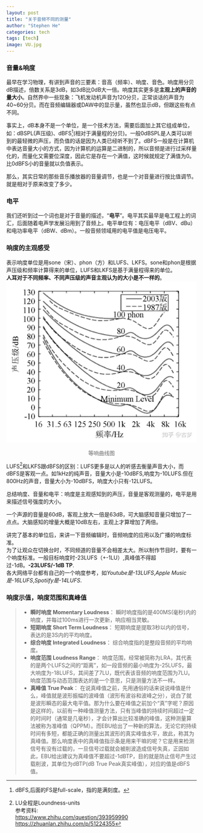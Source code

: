 ```yaml
---
layout: post
title: "关于音频不同的测量"
author: "Stephen He"
categories: tech
tags: [tech]
image: VU.jpg
---
```

### 音量&响度  
最早在学习物理，有讲到声音的三要素：音高（频率）、响度、音色。响度用分贝dB描述，倍数关系是3dB，如3dB比0dB大一倍。响度其实更多是**主观上的声音的量大小**。自然界中一些现象：飞机发动机声音为120分贝，正常谈话的声音为40~60分贝。而在音频编辑器或DAW中的显示量，虽然也显示dB，但跟这些有点不同。  

事实上，dB本身不是一个单位，是一个技术方法，需要后面加上其它组成单位，如：dBSPL(声压级)、dBFS[^1](相对于满量程的分贝)。一般0dBSPL是人类可以听到的最轻微的声压，而负值的话是因为人类已经听不到了。dBFS一般是在计算机中表达音量大小的方式，因为计算机的运算是二进制的，所以音频是进行过采样量化的，而量化又需要位深度，因此它是存在一个满值，这时候就规定了满值为0。比0dBFS小的音量就以负值表示。   

那么，其实日常的那些音乐播放器的音量调节，也是一个对音量进行按比值调节。就是相对于原来改变了多少。  


### 电平  
我们还听到过一个词也是对于音量的描述，“**电平**”。电平其实最早是电工程上的词汇，后面随着电声学发展沿用到了音频上。电平单位有：电压电平（dBV、dBu）和电功率电平（dBW、dBm）。一般音频领域用的电平值是电压电平。  

### 响度的主观感受  
表示响度单位是用sone（宋）、phon（方）和LUFS、LKFS。sone和phon是根据声压级和频率计算得来的单位，LUFS和LKFS是基于满量程得来的单位。  
**人耳对于不同频率、不同声压级的声音主观认为的大小是不一样的**。  
![sound](../assets/img/sound.jpg)    
<center style="font-size:14px;color:#696969;">等响曲线图</center>   

LUFS[^2]和LKFS跟dBFS的区别：LUFS更多是以人的听感去衡量声音大小，而dBFS是客观一点。如1kHz的纯声音，音量大小是-10dBFS,响度为-10LUFS.但在800Hz的声音，音量大小为-10dBFS，响度大小只有-12LUFS。   


总结响度、音量和电平：响度是主观感知到的声压，音量是客观测量的，电平是用来描述信号强度的大小。   

一个声源的音量是60dB，客观上放大一倍是63dB，可大脑感知音量只增加了一点点。大脑感知的增量大概是10dB左右，主观上才算增加了两倍。  


讲完了基本的单位后，来讲一下音频编辑时，音频响度的应用以及广播的响度标准。  
为了让观众在切换台时，不同频道的音量不会相差太大。所以制作节目时，要有一个响度标准。一般目标响度时-23LUFS（+-1LU）,真峰值不得超过-1dB。**-23LUFS/-1dB TP**.    
各大网络平台都有自己的一个响度参考，如*Youtube是-13LUFS*,*Apple Music是-16LUFS*,*Spotiify是-14LUFS*.   
### 响度示值，响度范围和真峰值  
>- **瞬时响度 Momentary Loudness**： 瞬时响度指的是400MS(毫秒)内的响度，并每过100ms进行一次更新，响应相当灵敏。  
>- **短期响度 Short Term Loudness**： 短期响度是提取3秒以内的信号，表达的是3S内的平均响度。  
>- **综合响度 Integrated Loudness**： 综合响度指的是整段音频的平均响度。  
>- **响度范围 Loudness Range**： 响度范围，经常被简称为LRA，其代表的是两个LUFS之间的“距离”，如一段音频的最小响度为-25LUFS，最大响度为-18LUFS，其间差了7LU，既代表该音频的响度范围为7LU。响度范围与动态范围表达的是一个意思，只是测量方法不一样。  
>- **真峰值 True Peak**： 在说真峰值之前，先用通俗的话来说说峰值是什么，峰值就是波形振幅的波峰值（波形有波谷和波峰之分），说白了就是波形瞬态的最大电平值。那为什么要在峰值之前加个“真”字呢？原因是这样的，以前有一种峰值测量方法，只有当峰值的持续时间超过一定的时间时（通常是几毫秒），才会计算出比较准确的峰值，这种测量算法被称为准峰值（QPPM）。而EBU给出了一种新的算法，无论它的持续时间有多短，都能正确的测量出其波形的真实峰值水平，故此，称其为真峰值。那么响度表中的真峰值指示条是用来干嘛的呢？它是用来检测信号有没有过载的，一旦信号过载就会被削波造成信号失真，正因如此，EBU给出建议为真峰值不要超过-1dBTP，目的就是防止信号产生过载削波，其单位为dBTP(dB True Peak真实峰值），对应的值是dBFS值。


[^1]:dBFS,后面的FS是full-scale，指的是满刻度。  
[^2]:LU全程是Loundness-units   
参考资料:  
<https://www.zhihu.com/question/393959990>  
<https://zhuanlan.zhihu.com/p/51224355>
